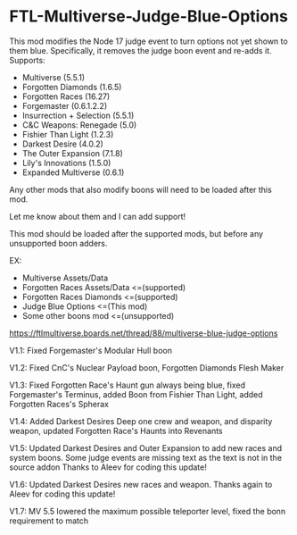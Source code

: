 # FTL-Multiverse-Judge-Blue-Options
This mod modifies the Node 17 judge event to turn options not yet shown to them blue.
Specifically, it removes the judge boon event and re-adds it.
Supports:
* Multiverse (5.5.1)
* Forgotten Diamonds (1.6.5)
* Forgotten Races (16.27)
* Forgemaster (0.6.1.2.2)
* Insurrection + Selection (5.5.1)
* C&C Weapons: Renegade (5.0)
* Fishier Than Light (1.2.3)
* Darkest Desire (4.0.2)
* The Outer Expansion (7.1.8)
* Lily's Innovations (1.5.0)
* Expanded Multiverse (0.6.1)

Any other mods that also modify boons will need to be loaded after this mod.

Let me know about them and I can add support!

This mod should be loaded after the supported mods, but before any unsupported boon adders.

EX:
* Multiverse Assets/Data
* Forgotten Races Assets/Data <=(supported)
* Forgotten Races Diamonds <=(supported)
* Judge Blue Options <=(This mod)
* Some other boons mod <=(unsupported)


https://ftlmultiverse.boards.net/thread/88/multiverse-blue-judge-options

V1.1: Fixed Forgemaster's Modular Hull boon

V1.2: Fixed CnC's Nuclear Payload boon, Forgotten Diamonds Flesh Maker

V1.3: Fixed Forgotten Race's Haunt gun always being blue, fixed Forgemaster's Terminus, added Boon from Fishier Than Light, added Forgotten Races's Spherax

V1.4: Added Darkest Desires Deep one crew and weapon, and disparity weapon, updated Forgotten Race's Haunts into Revenants

V1.5: Updated Darkest Desires and Outer Expansion to add new races and system boons. Some judge events are missing text as the text is not in the source addon
	Thanks to Aleev for coding this update! 

V1.6: Updated Darkest Desires new races and weapon.
	Thanks again to Aleev for coding this update! 

V1.7: MV 5.5 lowered the maximum possible teleporter level, fixed the bonn requirement to match